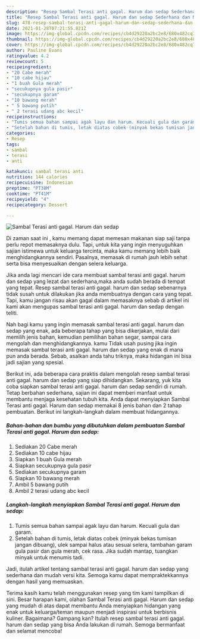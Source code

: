 ```yaml
---
description: "Resep Sambal Terasi anti gagal. Harum dan sedap Sederhana dan Mudah Dibuat"
title: "Resep Sambal Terasi anti gagal. Harum dan sedap Sederhana dan Mudah Dibuat"
slug: 478-resep-sambal-terasi-anti-gagal-harum-dan-sedap-sederhana-dan-mudah-dibuat
date: 2021-01-28T07:21:55.821Z
image: https://img-global.cpcdn.com/recipes/cb4d29220a2bc2e8/680x482cq70/sambal-terasi-anti-gagal-harum-dan-sedap-foto-resep-utama.jpg
thumbnail: https://img-global.cpcdn.com/recipes/cb4d29220a2bc2e8/680x482cq70/sambal-terasi-anti-gagal-harum-dan-sedap-foto-resep-utama.jpg
cover: https://img-global.cpcdn.com/recipes/cb4d29220a2bc2e8/680x482cq70/sambal-terasi-anti-gagal-harum-dan-sedap-foto-resep-utama.jpg
author: Pauline Evans
ratingvalue: 4.2
reviewcount: 5
recipeingredient:
- "20 Cabe merah"
- "10 cabe hijau"
- "1 buah Gula merah"
- "secukupnya gula pasir"
- "secukupnya garam"
- "10 bawang merah"
- " 5 bawang putih"
- " 2 terasi udang abc kecil"
recipeinstructions:
- "Tumis semua bahan sampai agak layu dan harum. Kecuali gula dan garam."
- "Setelah bahan di tumis, letak diatas cobek (minyak bekas tumisan jangan dibuang), ulek sampai halus atau sesuai selera, tambahan garam gula pasir dan gula merah, cek rasa. Jika sudah mantap, tuangkan minyak untuk menumis tadi."
categories:
- Resep
tags:
- sambal
- terasi
- anti

katakunci: sambal terasi anti 
nutrition: 144 calories
recipecuisine: Indonesian
preptime: "PT38M"
cooktime: "PT41M"
recipeyield: "4"
recipecategory: Dessert

---
```



![Sambal Terasi anti gagal. Harum dan sedap](https://img-global.cpcdn.com/recipes/cb4d29220a2bc2e8/680x482cq70/sambal-terasi-anti-gagal-harum-dan-sedap-foto-resep-utama.jpg)

Di zaman  saat ini , kamu memang dapat memesan makanan siap saji tanpa perlu repot memasaknya dulu. Tapi, untuk kita yang ingin menyuguhkan sajian istimewa untuk keluarga tercinta, maka kamu memang lebih baik menghidangkannya sendiri. Pasalnya, memasak di rumah jauh lebih sehat serta bisa menyesuaikan dengan selera keluarga.

Jika anda lagi mencari ide cara membuat sambal terasi anti gagal. harum dan sedap yang lezat dan sederhana,maka anda sudah berada di tempat yang tepat. Resep sambal terasi anti gagal. harum dan sedap  sebenarnya tidak susah untuk dilakukan jika anda membuatnya dengan cara yang tepat. Tapi, kamu jangan risau akan gagal dalam memasaknya 
sebab di artikel ini kami akan mengupas sambal terasi anti gagal. harum dan sedap dengan teliti.  



Nah bagi kamu yang ingin memasak sambal terasi anti gagal. harum dan sedap yang enak, ada beberapa tahap yang bisa dikerjakan, mulai dari memilih jenis bahan, kemudian pemilihan bahan segar, sampai cara mengolah dan menghidangkannya. kamu Tidak usah pusing jika ingin memasak sambal terasi anti gagal. harum dan sedap yang enak di mana pun anda berada. Sebab, asalkan anda  tahu triknya, maka hidangan ini bisa jadi sajian yang spesial.

Berikut ini, ada beberapa cara praktis  dalam mengolah resep sambal terasi anti gagal. harum dan sedap yang siap dihidangkan. Sekarang, yuk kita coba siapkan sambal terasi anti gagal. harum dan sedap sendiri di rumah. Tetap berbahan sederhana, sajian ini dapat memberi manfaat untuk membantu menjaga kesehatan tubuh kita. Anda dapat menyiapkan Sambal Terasi anti gagal. Harum dan sedap memakai 8 jenis bahan dan 2 tahap pembuatan. Berikut ini langkah-langkah dalam membuat hidangannya.

<!--inarticleads1-->

##### Bahan-bahan dan bumbu yang dibutuhkan dalam pembuatan Sambal Terasi anti gagal. Harum dan sedap:

1. Sediakan 20 Cabe merah
1. Sediakan 10 cabe hijau
1. Siapkan 1 buah Gula merah
1. Siapkan secukupnya gula pasir
1. Sediakan secukupnya garam
1. Siapkan 10 bawang merah
1. Ambil  5 bawang putih
1. Ambil  2 terasi udang abc kecil




<!--inarticleads2-->

##### Langkah-langkah menyiapkan Sambal Terasi anti gagal. Harum dan sedap:

1. Tumis semua bahan sampai agak layu dan harum. Kecuali gula dan garam.
1. Setelah bahan di tumis, letak diatas cobek (minyak bekas tumisan jangan dibuang), ulek sampai halus atau sesuai selera, tambahan garam gula pasir dan gula merah, cek rasa. Jika sudah mantap, tuangkan minyak untuk menumis tadi.




Jadi, itulah artikel tentang  sambal terasi anti gagal. harum dan sedap  yang sederhana dan mudah versi kita. Semoga kamu dapat mempraktekkannya dengan hasil yang memuaskan. 

Terima kasih kamu telah menggunakan resep yang tim kami tampilkan di sini. Besar harapan kami, olahan  Sambal Terasi anti gagal. Harum dan sedap yang mudah di atas dapat membantu Anda menyiapkan hidangan yang enak untuk keluarga/teman maupun menjadi inspirasi untuk berbisnis kuliner. Bagaimana? Gampang kan? Itulah resep sambal terasi anti gagal. harum dan sedap yang bisa Anda lakukan di rumah. Semoga bermanfaat dan selamat mencoba!

